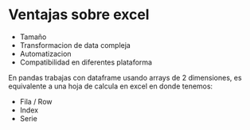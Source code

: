 # Ventajas sobre excel 

- Tamaño
- Transformacion de data compleja
- Automatizacion
- Compatibilidad en diferentes plataforma

En pandas trabajas con dataframe usando arrays de 2 dimensiones, es equivalente a una hoja de calcula en excel en donde tenemos:

- Fila / Row
- Index
- Serie